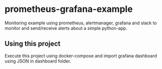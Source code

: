 # prometheus-grafana-example

 Monitoring example using prometheus, alertmanager, grafana and slack to monitor and send/receive alerts about a simple python-app.

## Using this project
Execute this project using docker-compose and import grafana dashboard using JSON in dashboard folder.

